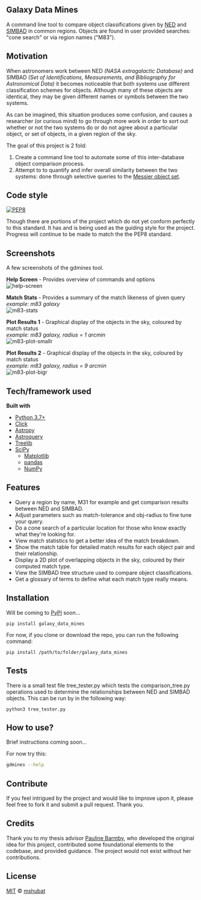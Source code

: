 ## Galaxy Data Mines

A command line tool to compare object classifications given by [NED](https://ned.ipac.caltech.edu) and [SIMBAD](http://simbad.u-strasbg.fr/simbad/) in common regions. Objects are found in user provided searches: "cone search" or via region names ("M83").

## Motivation
When astronomers work between NED *(NASA extragalactic Database)* and SIMBAD *(Set of Identifications, Measurements, and Bibliography for Astronomical Data)* it becomes noticeable that both systems use different classification schemes for objects. Although many of these objects are identical, they may be given different names or symbols between the two systems.

As can be imagined, this situation produces some confusion, and causes a researcher (or curious mind) to go through more work in order to sort out whether or not the two systems do or do not agree about a particular object, or set of objects, in a given region of the sky.

The goal of this project is 2 fold:
1. Create a command line tool to automate some of this inter-database object comparison process.
2. Attempt to to quantify and infer overall similarity between the two systems: done through selective queries to the [Messier object set](https://en.wikipedia.org/wiki/Messier_object).

## Code style
[![PEP8](https://img.shields.io/badge/code%20style-pep8-orange.svg)](https://www.python.org/dev/peps/pep-0008/)  

Though there are portions of the project which do not yet conform perfectly to this standard. It has and is being used as the guiding style for the project. Progress will continue to be made to match the the PEP8 standard.

## Screenshots
A few screenshots of the gdmines tool.

**Help Screen** - Provides overview of commands and options  
![help-screen](/docs/screenshots/help-screen.png)

**Match Stats** - Provides a summary of the match likeness of given query  
*example: m83 galaxy*  
![m83-stats](/docs/screenshots/m83-stats.png)

**Plot Results 1** - Graphical display of the objects in the sky, coloured by match status  
*example: m83 galaxy, radius = 1 arcmin*  
![m83-plot-smallr](/docs/screenshots/m83-plot-smallr.png)

**Plot Results 2** - Graphical display of the objects in the sky, coloured by match status  
*example: m83 galaxy, radius = 9 arcmin*  
![m83-plot-bigr](/docs/screenshots/m83-plot-bigr.png)

## Tech/framework used
<b>Built with</b>
- [Python 3.7+](https://www.python.org/)
- [Click](https://palletsprojects.com/p/click/)
- [Astropy](http://www.astropy.org/index.html)
- [Astroquery](https://astroquery.readthedocs.io/en/latest/#)
- [Treelib](https://treelib.readthedocs.io/en/latest/)
- [SciPy](https://www.scipy.org)
   - [Matplotlib](https://matplotlib.org/)
   - [pandas](https://pandas.pydata.org)
   - [NumPy](https://www.numpy.org/)

## Features
* Query a region by name, M31 for example and get comparison results between NED and SIMBAD.
* Adjust parameters such as match-tolerance and obj-radius to fine tune your query.
* Do a cone search of a particular location for those who know exactly what they're looking for.
* View match statistics to get a better idea of the match breakdown.
* Show the match table for detailed match results for each object pair and their relationship.
* Display a 2D plot of overlapping objects in the sky, coloured by their computed match type.
* View the SIMBAD tree structure used to compare object classifications.
* Get a glossary of terms to define what each match type really means.

## Installation
Will be coming to [PyPI](https://pypi.org) soon...

```
pip install galaxy_data_mines
```

For now, if you clone or download the repo, you can run the following command:

```
pip install /path/to/folder/galaxy_data_mines
```

## Tests
There is a small test file tree_tester.py which tests the comparison_tree.py operations used to determine the relationships between NED and SIMBAD objects. This can be run by in the following way:
```
python3 tree_tester.py
```

## How to use?
Brief instructions coming soon...

For now try this:
```bash
gdmines --help
```

## Contribute

If you feel intrigued by the project and would like to improve upon it, please feel free to fork it and submit a pull request. Thank you.

## Credits
Thank you to my thesis advisor [Pauline Barmby](https://github.com/PBarmby), who developed the original idea for this project, contributed some foundational elements to the codebase, and provided guidance. The project would not exist without her contributions.

## License
[MIT](LICENSE) © [mshubat](https://github.com/mshubat)
